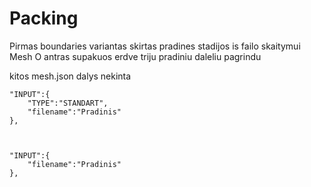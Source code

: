 # Packing



 Pirmas boundaries variantas skirtas pradines stadijos is failo skaitymui Mesh
 O antras supakuos erdve triju pradiniu daleliu pagrindu
 
 
 kitos mesh.json dalys nekinta
 
 
    "INPUT":{
        "TYPE":"STANDART",
		"filename":"Pradinis"
	},
    
    
    
    "INPUT":{
		"filename":"Pradinis"
	},
    
    
    
